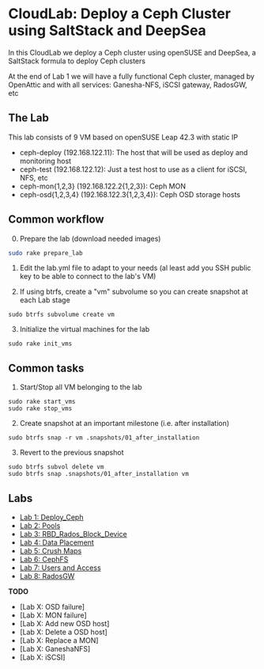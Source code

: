 # CloudLab: Deploy a Ceph Cluster using SaltStack and DeepSea

In this CloudLab we deploy a Ceph cluster using openSUSE and DeepSea, a SaltStack formula to deploy Ceph clusters

At the end of Lab 1 we will have a fully functional Ceph cluster, managed by OpenAttic and with all services: Ganesha-NFS, iSCSI gateway, RadosGW, etc

## The Lab

This lab consists of 9 VM based on openSUSE Leap 42.3 with static IP

- ceph-deploy (192.168.122.11): The host that will be used as deploy and monitoring host
- ceph-test (192.168.122.12): Just a test host to use as a client for iSCSI, NFS, etc
- ceph-mon{1,2,3} (192.168.122.2{1,2,3}): Ceph MON
- ceph-osd{1,2,3,4} (192.168.122.3{1,2,3,4}): Ceph OSD storage hosts

## Common workflow

  0. Prepare the lab (download needed images)

```sh
sudo rake prepare_lab
```

  1. Edit the lab.yml file to adapt to your needs (al least add you SSH public key to be able to connect to the lab's VM)

  2. If using btrfs, create a "vm" subvolume so you can create snapshot at each Lab stage

```
sudo btrfs subvolume create vm
```

  3. Initialize the virtual machines for the lab

```
sudo rake init_vms
```

## Common tasks

  1. Start/Stop all VM belonging to the lab

```
sudo rake start_vms
sudo rake stop_vms
```

  2. Create snapshot at an important milestone (i.e. after installation)

```
sudo btrfs snap -r vm .snapshots/01_after_installation
```

  3. Revert to the previous snapshot

```
sudo btrfs subvol delete vm
sudo btrfs snap .snapshots/01_after_installation vm
```

## Labs

  * [Lab 1: Deploy_Ceph](labs/01_Deploy_Ceph.md)
  * [Lab 2: Pools](labs/02_Pools.md)
  * [Lab 3: RBD_Rados_Block_Device](labs/03_RBD_Rados_Block_Device.md)
  * [Lab 4: Data Placement](labs/04_Data_Placement.md)
  * [Lab 5: Crush Maps](labs/05_Crush_Maps.md)
  * [Lab 6: CephFS](labs/06_CephFS.md)
  * [Lab 7: Users and Access](labs/07_Users_and_Access.md)
  * [Lab 8: RadosGW](labs/08_RadosGW.md)

**TODO**

  * [Lab X: OSD failure]
  * [Lab X: MON failure]
  * [Lab X: Add new OSD host]
  * [Lab X: Delete a OSD host]
  * [Lab X: Replace a MON]
  * [Lab X: GaneshaNFS]
  * [Lab X: iSCSI]

